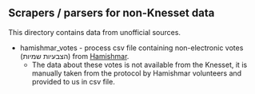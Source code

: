## Scrapers / parsers for non-Knesset data

This directory contains data from unofficial sources.

* hamishmar_votes - process csv file containing non-electronic votes (הצבעיות שמיות) from [Hamishmar](http://hamishmar.org.il/).
  * The data about these votes is not available from the Knesset, it is manually taken from the protocol by Hamishmar volunteers and provided to us in csv file.
